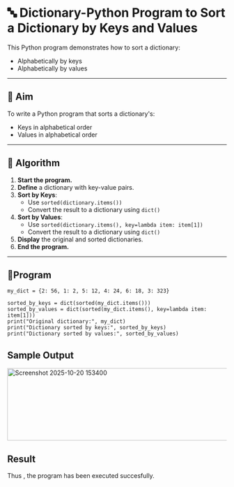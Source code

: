 # 🔤 Dictionary-Python Program to Sort a Dictionary by Keys and Values

This Python program demonstrates how to sort a dictionary:
- Alphabetically by keys
- Alphabetically by values

---

## 🎯 Aim

To write a Python program that sorts a dictionary's:
- Keys in alphabetical order
- Values in alphabetical order

---

## 🧠 Algorithm

1. **Start the program.**
2. **Define** a dictionary with key-value pairs.
3. **Sort by Keys**:
   - Use `sorted(dictionary.items())`
   - Convert the result to a dictionary using `dict()`
4. **Sort by Values**:
   - Use `sorted(dictionary.items(), key=lambda item: item[1])`
   - Convert the result to a dictionary using `dict()`
5. **Display** the original and sorted dictionaries.
6. **End the program.**

---

## 🧪Program
~~~
my_dict = {2: 56, 1: 2, 5: 12, 4: 24, 6: 18, 3: 323}

sorted_by_keys = dict(sorted(my_dict.items()))
sorted_by_values = dict(sorted(my_dict.items(), key=lambda item: item[1]))
print("Original dictionary:", my_dict)
print("Dictionary sorted by keys:", sorted_by_keys)
print("Dictionary sorted by values:", sorted_by_values)
~~~
## Sample Output
<img width="758" height="166" alt="Screenshot 2025-10-20 153400" src="https://github.com/user-attachments/assets/5f01db86-97da-4661-9d15-a7d7603003ce" />

## Result
Thus , the program has been executed succesfully.
